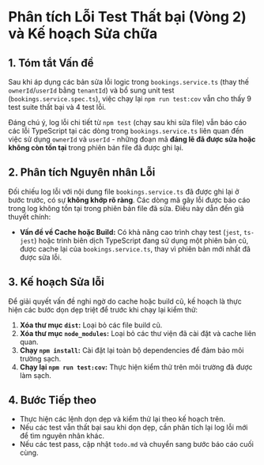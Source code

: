 # Phân tích Lỗi Test Thất bại (Vòng 2) và Kế hoạch Sửa chữa

## 1. Tóm tắt Vấn đề

Sau khi áp dụng các bản sửa lỗi logic trong `bookings.service.ts` (thay thế `ownerId`/`userId` bằng `tenantId`) và bổ sung unit test (`bookings.service.spec.ts`), việc chạy lại `npm run test:cov` vẫn cho thấy 9 test suite thất bại và 4 test lỗi.

Đáng chú ý, log lỗi chi tiết từ `npm test` (chạy sau khi sửa file) vẫn báo cáo các lỗi TypeScript tại các dòng trong `bookings.service.ts` liên quan đến việc sử dụng `ownerId` và `userId` - những đoạn mã **đáng lẽ đã được sửa hoặc không còn tồn tại** trong phiên bản file đã được ghi lại.

## 2. Phân tích Nguyên nhân Lỗi

Đối chiếu log lỗi với nội dung file `bookings.service.ts` đã được ghi lại ở bước trước, có sự **không khớp rõ ràng**. Các dòng mã gây lỗi được báo cáo trong log không tồn tại trong phiên bản file đã sửa. Điều này dẫn đến giả thuyết chính:

*   **Vấn đề về Cache hoặc Build:** Có khả năng cao trình chạy test (`jest`, `ts-jest`) hoặc trình biên dịch TypeScript đang sử dụng một phiên bản cũ, được cache lại của `bookings.service.ts`, thay vì phiên bản mới nhất đã được sửa lỗi.

## 3. Kế hoạch Sửa lỗi

Để giải quyết vấn đề nghi ngờ do cache hoặc build cũ, kế hoạch là thực hiện các bước dọn dẹp triệt để trước khi chạy lại kiểm thử:

1.  **Xóa thư mục `dist`:** Loại bỏ các file build cũ.
2.  **Xóa thư mục `node_modules`:** Loại bỏ các thư viện đã cài đặt và cache liên quan.
3.  **Chạy `npm install`:** Cài đặt lại toàn bộ dependencies để đảm bảo môi trường sạch.
4.  **Chạy lại `npm run test:cov`:** Thực hiện kiểm thử trên môi trường đã được làm sạch.

## 4. Bước Tiếp theo

*   Thực hiện các lệnh dọn dẹp và kiểm thử lại theo kế hoạch trên.
*   Nếu các test vẫn thất bại sau khi dọn dẹp, cần phân tích lại log lỗi mới để tìm nguyên nhân khác.
*   Nếu các test pass, cập nhật `todo.md` và chuyển sang bước báo cáo cuối cùng.
